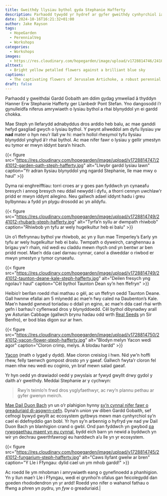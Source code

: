 ```yaml
---
title: Gweithdy llysiau bythol gyda Stephanie Hafferty
description: Parhaodd tywydd yr hydref ar gyfer gweithdy cynhyrchiol iawn ar lysiau bythol gyda Stephanie Hafferty, sy’n frwd dros beidio â phalu.
date: 2024-10-16T16:21:32+01:00
author: Jake Rayson 
tags: 
  - HopeGarden
  - PerennialVeg
  - Workshops
categories: 
  - Workshops
images:
  - https://res.cloudinary.com/hopegarden/image/upload/v1728814746/241012-jerusalem-artichoke-flower-steph-hafferty.jpg
alttext: 
  - Bright yellow petalled flowers against a brilliant blue sky
captions: 
  - The captivating flowers of Jerusalem Artichoke, a robust perennial!
draft: false
---
```


Parhaodd y gweithdai Gardd Gobaith am ddim gydag ymweliad â thyddyn Hanner Erw Stephanie Hafferty ger Llanbedr Pont Stefan. Yno dangosodd i’r gynulleidfa niferus amrywiaeth o lysiau bythol a rhai blynyddol yn ei gardd chokka.

Mae Steph yn llefarydd adnabyddus dros arddio heb balu, ac mae ganddi hefyd gasgliad gwych o lysiau bythol. Y pwynt allweddol am dyfu llysiau yw **nad** mater o hyn neu’r llall yw hi: mae’n hollol rhesymol tyfu llysiau blynyddol ynghyd â’r rhai bythol. Ac mae nifer fawr o lysiau y gellir ymestyn eu tymor er mwyn iddynt bara’n hirach.

{{< figure src="https://res.cloudinary.com/hopegarden/image/upload/v1728814747/241012-garden-path-steph-hafferty.jpg" alt="Llwybr gardd lysiau lawn" caption="Yr adran llysiau blynyddol yng ngardd Stephanie, lle mae mwy o haul" >}}

Dyma rai enghreifftiau: torri croes ar y goes pan fyddwch yn cynaeafu bresych i annog bresych neu ddail newydd i dyfu, a thorri cennyn uwchlaw’r pridd er mwyn iddynt ailegino. Neu gallwch adael iddynt hadu i greu bylbynnau a fydd yn plygu drosodd ac yn aildyfu.

{{< figure src="https://res.cloudinary.com/hopegarden/image/upload/v1728814749/241012-rhubarb-steph-hafferty.jpg" alt="Tyrfa’n syllu ar dwmpath rhiwbob" caption="Rhiwbob yn tyfu ar wely hugelkultur heb ei balu" >}}

Un o’i ffefrynnau bythol yw rhiwbob, ac yn y llun mae Timperley’s Early yn tyfu ar wely hugelkultur heb ei balu. Twmpath o dyweirch, canghennau a brigau yw’r rhain, nid wedi eu claddu mewn rhych ond yn bentwr ar ben pridd moel. Mae’n dda cael darnau cynnar, canol a diweddar o riwbod er mwyn ymestyn y tymor cynaeafu.

{{< figure src="https://res.cloudinary.com/hopegarden/image/upload/v1728814749/241012-taunton-deane-kale-steph-hafferty.jpg" alt="Deilen fresych yng ngolau’r haul" caption="Cêl bythol Taunton Dean sy’n hen ffefryn" >}}

Heibio’r berllan roedd rhai mathau o gêl, ac un ffefryn oedd Taunton Deane. Gall hwnnw efallai am 5 mlynedd ac mae’n fwy caled na Daubenton’s Kale. Mae’n hawdd gwneud toriadau o ddail yn egino, ac mae’n dda cael rhai wrth gefn i barhau’r cyflenwad dros y blynyddoedd. Cêl bythol dibynadwy arall yw Asturian Cabbage (gallwch brynu hadau odd wrth [Real Seeds](https://www.realseeds.co.uk) yn Sir Benfro), er bod blas digon sur ar hwn.

{{< figure src="https://res.cloudinary.com/hopegarden/image/upload/v1728814750/241012-yacon-flower-steph-hafferty.jpg" alt="Blodyn melyn Yacon wedi agor" caption="Cloron crimp, melys. A blodau hardd" >}}

[Yacon](https://en.wikipedia.org/wiki/Yac%C3%B3n) (math o lygad y dydd). Mae cloron creisiog i hwn. Nid yw’n hoffi rhew, felly taenwch gompost drosto yn y gaeaf. Gallwch fwyta’r cloron fel maen nhw neu wedi eu coginio, yn braf mewn salad gaeaf.

Yr hyn oedd yn drawiadol oedd y pwyslais ar fywyd gwyllt drwy gydol y daith a’r gweithdy. Meddai Stephanie ar y cychwyn:

> Rwy’n teimlo’n frwd dros ysglyfaethwyr, ac rwy’n plannu pethau ar gyfer gwenyn meirch.

[Mae Dail Duon Bach](https://plantatlas2020.org/atlas/2cd4p9h.ck1) yn un o’r plahigion hynny [sy’n cynnal nifer fawr o greaduriaid di-asgwrn-cefn](https://waarneming.nl/species/7429/relations/). Dyna’n _union_ yw diben Gardd Gobaith, sef cefnogi bywyd gwyllt ac ecosystem gytbwys mewn man cynhyrchiol sy’n cael ei ddefnyddio gan bobl. Yr hyn sy’n arbennig o hyfryd yw nad yw Dail Duon Bach yn blanhigion crand o gwbl. Ond pan fyddwch yn gwybod [pa rywogaethau maent yn eu cynnal,](https://waarneming.nl/species/7429/relations/) bydd eich barn yn newid a byddwch yn wir yn dechrau gwerthfawrogi eu harddwch a’u lle yn yr ecosystem.

{{< figure src="https://res.cloudinary.com/hopegarden/image/upload/v1728814745/241012-fungarium-steph-hafferty.jpg" alt="Caws llyfant gwelw ar bren" caption="Y Lle i Ffyngau: dylid cael un ym mhob gardd!" >}}

Ac roedd lle ym mhobman i amrywiaeth eang o gynefinoedd a phanhigion. Yn y llun mae’r Lle i Ffyngau, wedi ei grynhoi’n ofalus gan feicolegydd dan goeden rhododendron yn yr ardd! Roedd yno nifer o wahanol fathau o ffwng a phren yn pydru, yn _fyw_ o greaduriaid.|
